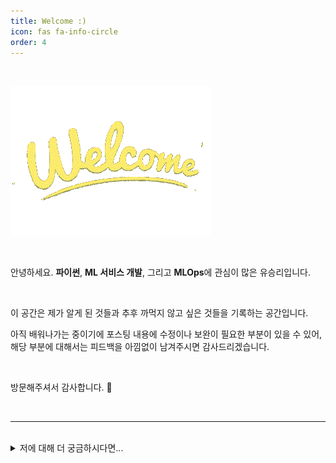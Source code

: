 ```yaml
---
title: Welcome :)
icon: fas fa-info-circle
order: 4
---
```


<br>

![welcome](/assets/img/welcome.gif)

<br>

안녕하세요. **파이썬**, **ML 서비스 개발**, 그리고 **MLOps**에 관심이 많은 유승리입니다.

<br>

이 공간은 제가 알게 된 것들과 추후 까먹지 않고 싶은 것들을 기록하는 공간입니다.

아직 배워나가는 중이기에 포스팅 내용에 수정이나 보완이 필요한 부분이 있을 수 있어, 해당 부분에 대해서는 피드백을 아낌없이 남겨주시면 감사드리겠습니다.

<br>

방문해주셔서 감사합니다. 💙

<br>

<hr>

<br>

<details>
<summary>저에 대해 더 궁금하시다면...</summary>
<div markdown="1">

<br>

- **Email**  /  seungri0826@gmail.com

- **GitHub**  /   [https://github.com/seungriyou](https://github.com/seungriyou)

- **LinkedIn** / [https://www.linkedin.com/in/seungri-you](https://www.linkedin.com/in/seungri-you/)

</div>
</details>

